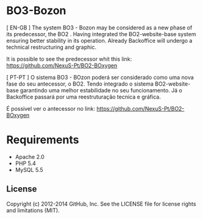 # BO3-Bozon

[ EN-GB ]
The system BO3 - Bozon may be considered as a new phase of its predecessor, the BO2 .
Having integrated the BO2-website-base system ensuring better stability in its operation.
Already Backoffice will undergo a technical restructuring and graphic.

It is possible to see the predecessor whit this link: https://github.com/NexuS-Pt/BO2-BOxygen

[ PT-PT ]
O sistema BO3 - BOzon poderá ser considerado como uma nova fase do seu antecessor, o BO2.
Tendo integrado o sistema BO2-website-base garantindo uma melhor estabilidade no seu funcionamento.
Já o Backoffice passará por uma reestruturação tecnica e gráfica.

É possivel ver o antecessor no link: https://github.com/NexuS-Pt/BO2-BOxygen

# Requirements

* Apache 2.0
* PHP 5.4
* MySQL 5.5

## License

Copyright (c) 2012-2014 GitHub, Inc. See the LICENSE file for license rights and
limitations (MIT).